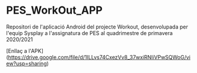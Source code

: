# PES_WorkOut_APP

Repositori de l'aplicació Android del projecte Workout, desenvolupada per l'equip Sysplay a l'assignatura de PES al quadrimestre de primavera 2020/2021

[Enllaç a l'APK] (https://drive.google.com/file/d/1ILLvs74CxezVv8_37wxiRNIiVPwSQWoG/view?usp=sharing)

